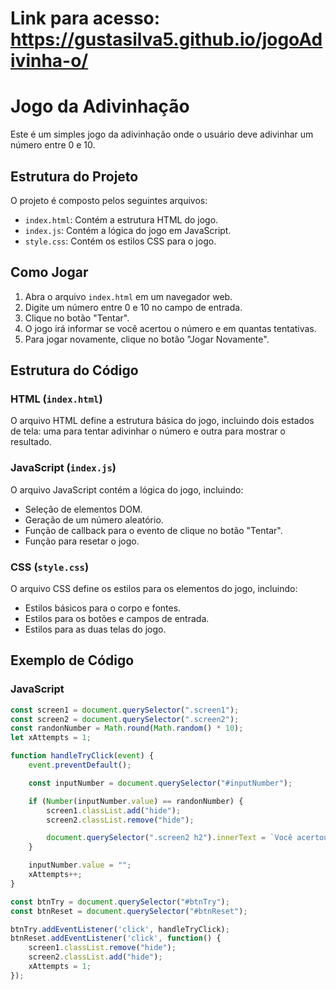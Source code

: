 # Link para acesso: https://gustasilva5.github.io/jogoAdivinha-o/

# Jogo da Adivinhação

Este é um simples jogo da adivinhação onde o usuário deve adivinhar um número entre 0 e 10.

## Estrutura do Projeto

O projeto é composto pelos seguintes arquivos:

- `index.html`: Contém a estrutura HTML do jogo.
- `index.js`: Contém a lógica do jogo em JavaScript.
- `style.css`: Contém os estilos CSS para o jogo.

## Como Jogar

1. Abra o arquivo `index.html` em um navegador web.
2. Digite um número entre 0 e 10 no campo de entrada.
3. Clique no botão "Tentar".
4. O jogo irá informar se você acertou o número e em quantas tentativas.
5. Para jogar novamente, clique no botão "Jogar Novamente".

## Estrutura do Código

### HTML (`index.html`)

O arquivo HTML define a estrutura básica do jogo, incluindo dois estados de tela: uma para tentar adivinhar o número e outra para mostrar o resultado.

### JavaScript (`index.js`)

O arquivo JavaScript contém a lógica do jogo, incluindo:

- Seleção de elementos DOM.
- Geração de um número aleatório.
- Função de callback para o evento de clique no botão "Tentar".
- Função para resetar o jogo.

### CSS (`style.css`)

O arquivo CSS define os estilos para os elementos do jogo, incluindo:

- Estilos básicos para o corpo e fontes.
- Estilos para os botões e campos de entrada.
- Estilos para as duas telas do jogo.

## Exemplo de Código

### JavaScript

```javascript
const screen1 = document.querySelector(".screen1");
const screen2 = document.querySelector(".screen2");
const randonNumber = Math.round(Math.random() * 10);
let xAttempts = 1;

function handleTryClick(event) {
    event.preventDefault();

    const inputNumber = document.querySelector("#inputNumber");

    if (Number(inputNumber.value) == randonNumber) {
        screen1.classList.add("hide");
        screen2.classList.remove("hide");

        document.querySelector(".screen2 h2").innerText = `Você acertou em ${xAttempts} tentativas`;
    }

    inputNumber.value = "";
    xAttempts++;
}

const btnTry = document.querySelector("#btnTry");
const btnReset = document.querySelector("#btnReset");

btnTry.addEventListener('click', handleTryClick);
btnReset.addEventListener('click', function() {
    screen1.classList.remove("hide");
    screen2.classList.add("hide");
    xAttempts = 1;
});
